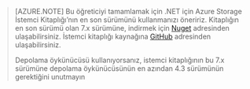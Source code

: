 >[AZURE.NOTE] Bu öğreticiyi tamamlamak için .NET için Azure Storage İstemci Kitaplığı’nın en son sürümünü kullanmanızı öneririz. Kitaplığın en son sürümü olan 7.x sürümüne, indirmek için [Nuget](https://www.nuget.org/packages/WindowsAzure.Storage/) adresinden ulaşabilirsiniz. İstemci kitaplığı kaynağına [GitHub](https://github.com/Azure/azure-storage-net) adresinden ulaşabilirsiniz.
>
>Depolama öykünücüsü kullanıyorsanız, istemci kitaplığının bu 7.x sürümüne depolama öykünücüsünün en azından 4.3 sürümünün gerektiğini unutmayın 




<!--HONumber=sep16_HO2-->


